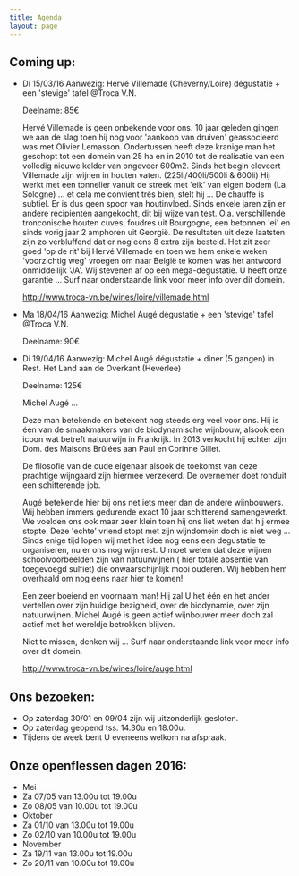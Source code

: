 ```yaml
---
title: Agenda
layout: page
---
```


Coming up:
----------
* Di 15/03/16 Aanwezig: Hervé Villemade (Cheverny/Loire) dégustatie + een 'stevige' tafel @Troca V.N.

    Deelname: 85€ 

    Hervé Villemade is geen onbekende voor ons. 10 jaar geleden gingen we aan de slag toen hij nog voor 'aankoop van druiven' geassocieerd was met Olivier Lemasson.
    Ondertussen heeft deze kranige man het geschopt tot een domein van 25 ha en in 2010 tot de realisatie van een volledig nieuwe kelder van ongeveer 600m2.
    Sinds het begin eleveert Villemade zijn wijnen in houten vaten. (225li/400li/500li & 600li) Hij werkt met een tonnelier vanuit de streek met 'eik' 
    van eigen bodem (La Sologne) ... et cela me convient très bien, stelt hij ... 
    De chauffe is subtiel. Er is dus geen spoor van houtinvloed.
    Sinds enkele jaren zijn er andere recipienten aangekocht, dit bij wijze van test. O.a. verschillende tronconische houten cuves, foudres uit Bourgogne,
    een betonnen 'ei' en sinds vorig jaar 2 amphoren uit Georgië. De resultaten uit deze laatsten zijn zo verbluffend dat er nog eens 8 extra zijn besteld.
    Het zit zeer goed 'op de rit' bij Hervé Villemade en toen we hem enkele weken 'voorzichtig weg' vroegen om naar België te komen was het antwoord onmiddellijk 'JA'.
    Wij stevenen af op een mega-degustatie. U heeft onze garantie ... 
    Surf naar onderstaande link voor meer info over dit domein. 
    
    <http://www.troca-vn.be/wines/loire/villemade.html>   

* Ma 18/04/16 Aanwezig: Michel Augé dégustatie + een 'stevige' tafel @Troca V.N.
    
    Deelname: 90€

* Di 19/04/16 Aanwezig: Michel Augé dégustatie + diner (5 gangen) in Rest. Het Land aan de Overkant (Heverlee)
    
    Deelname: 125€
    
    Michel Augé ...
    
    Deze man betekende en betekent nog steeds erg veel voor ons. 
    Hij is één van de smaakmakers van de biodynamische wijnbouw, alsook een icoon wat betreft natuurwijn in Frankrijk.
    In 2013 verkocht hij echter zijn Dom. des Maisons Brûlées aan Paul en Corinne Gillet.
    
    De filosofie van de oude eigenaar alsook de toekomst van deze prachtige wijngaard zijn hiermee verzekerd. De overnemer doet ronduit een schitterende job.
    
    Augé betekende hier bij ons net iets meer dan de andere wijnbouwers. Wij hebben immers gedurende exact 10 jaar schitterend samengewerkt. We voelden ons
    ook maar zeer klein toen hij ons liet weten dat hij ermee stopte. Deze 'echte' vriend stopt met zijn wijndomein doch is niet weg ...
    Sinds enige tijd lopen wij met het idee nog eens een degustatie te organiseren, nu er ons nog wijn rest.
    U moet weten dat deze wijnen schoolvoorbeelden zijn van natuurwijnen ( hier totale absentie van toegevoegd sulfiet) die onwaarschijnlijk mooi ouderen.
    Wij hebben hem overhaald om nog eens naar hier te komen!
    
    Een zeer boeiend en voornaam man! Hij zal U het één en het ander vertellen over zijn huidige bezigheid, over de biodynamie, over zijn natuurwijnen.
    Michel Augé is geen actief wijnbouwer meer doch zal actief met het wereldje betrokken blijven.
    
    Niet te missen, denken wij ...
    Surf naar onderstaande link voor meer info over dit domein. 
    
    <http://www.troca-vn.be/wines/loire/auge.html>     

    
Ons bezoeken:
-------------
* Op zaterdag 30/01 en 09/04 zijn wij uitzonderlijk gesloten.
* Op zaterdag geopend tss. 14.30u en 18.00u.
* Tijdens de week bent U eveneens welkom na afspraak.

Onze openflessen dagen 2016:
----------------------------
* Mei
* Za 07/05 van 13.00u tot 19.00u
* Zo 08/05 van 10.00u tot 19.00u
* Oktober
* Za 01/10 van 13.00u tot 19.00u
* Zo 02/10 van 10.00u tot 19.00u
* November
* Za 19/11 van 13.00u tot 19.00u
* Zo 20/11 van 10.00u tot 19.00u


















